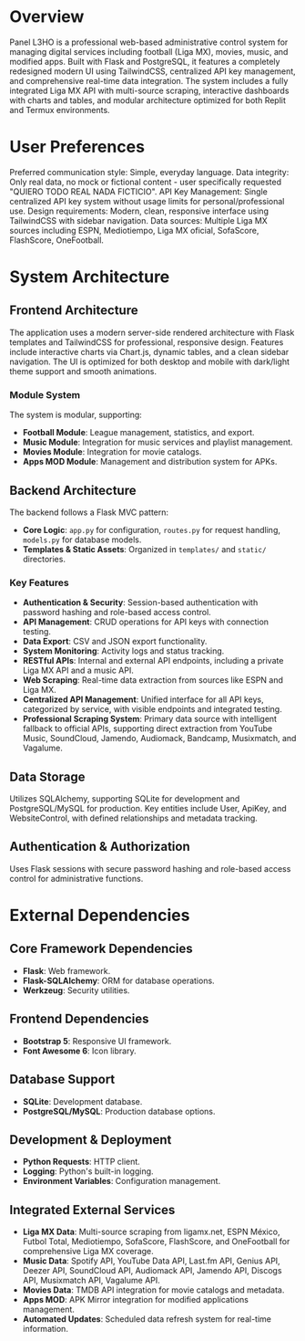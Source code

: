 # Overview

Panel L3HO is a professional web-based administrative control system for managing digital services including football (Liga MX), movies, music, and modified apps. Built with Flask and PostgreSQL, it features a completely redesigned modern UI using TailwindCSS, centralized API key management, and comprehensive real-time data integration. The system includes a fully integrated Liga MX API with multi-source scraping, interactive dashboards with charts and tables, and modular architecture optimized for both Replit and Termux environments.

# User Preferences

Preferred communication style: Simple, everyday language.
Data integrity: Only real data, no mock or fictional content - user specifically requested "QUIERO TODO REAL NADA FICTICIO".
API Key Management: Single centralized API key system without usage limits for personal/professional use.
Design requirements: Modern, clean, responsive interface using TailwindCSS with sidebar navigation.
Data sources: Multiple Liga MX sources including ESPN, Mediotiempo, Liga MX oficial, SofaScore, FlashScore, OneFootball.

# System Architecture

## Frontend Architecture
The application uses a modern server-side rendered architecture with Flask templates and TailwindCSS for professional, responsive design. Features include interactive charts via Chart.js, dynamic tables, and a clean sidebar navigation. The UI is optimized for both desktop and mobile with dark/light theme support and smooth animations.

### Module System
The system is modular, supporting:
- **Football Module**: League management, statistics, and export.
- **Music Module**: Integration for music services and playlist management.
- **Movies Module**: Integration for movie catalogs.
- **Apps MOD Module**: Management and distribution system for APKs.

## Backend Architecture
The backend follows a Flask MVC pattern:
- **Core Logic**: `app.py` for configuration, `routes.py` for request handling, `models.py` for database models.
- **Templates & Static Assets**: Organized in `templates/` and `static/` directories.

### Key Features
- **Authentication & Security**: Session-based authentication with password hashing and role-based access control.
- **API Management**: CRUD operations for API keys with connection testing.
- **Data Export**: CSV and JSON export functionality.
- **System Monitoring**: Activity logs and status tracking.
- **RESTful APIs**: Internal and external API endpoints, including a private Liga MX API and a music API.
- **Web Scraping**: Real-time data extraction from sources like ESPN and Liga MX.
- **Centralized API Management**: Unified interface for all API keys, categorized by service, with visible endpoints and integrated testing.
- **Professional Scraping System**: Primary data source with intelligent fallback to official APIs, supporting direct extraction from YouTube Music, SoundCloud, Jamendo, Audiomack, Bandcamp, Musixmatch, and Vagalume.

## Data Storage
Utilizes SQLAlchemy, supporting SQLite for development and PostgreSQL/MySQL for production. Key entities include User, ApiKey, and WebsiteControl, with defined relationships and metadata tracking.

## Authentication & Authorization
Uses Flask sessions with secure password hashing and role-based access control for administrative functions.

# External Dependencies

## Core Framework Dependencies
- **Flask**: Web framework.
- **Flask-SQLAlchemy**: ORM for database operations.
- **Werkzeug**: Security utilities.

## Frontend Dependencies
- **Bootstrap 5**: Responsive UI framework.
- **Font Awesome 6**: Icon library.

## Database Support
- **SQLite**: Development database.
- **PostgreSQL/MySQL**: Production database options.

## Development & Deployment
- **Python Requests**: HTTP client.
- **Logging**: Python's built-in logging.
- **Environment Variables**: Configuration management.

## Integrated External Services
- **Liga MX Data**: Multi-source scraping from ligamx.net, ESPN México, Futbol Total, Mediotiempo, SofaScore, FlashScore, and OneFootball for comprehensive Liga MX coverage.
- **Music Data**: Spotify API, YouTube Data API, Last.fm API, Genius API, Deezer API, SoundCloud API, Audiomack API, Jamendo API, Discogs API, Musixmatch API, Vagalume API.
- **Movies Data**: TMDB API integration for movie catalogs and metadata.
- **Apps MOD**: APK Mirror integration for modified applications management.
- **Automated Updates**: Scheduled data refresh system for real-time information.